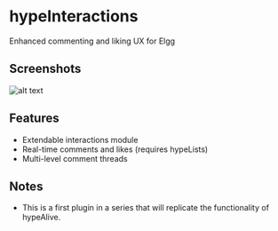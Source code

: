 hypeInteractions
================

Enhanced commenting and liking UX for Elgg

## Screenshots ##

![alt text](https://raw.github.com/hypeJunction/hypeInteractions/master/screenshots/interactions.png "Interactions module")

## Features

* Extendable interactions module
* Real-time comments and likes (requires hypeLists)
* Multi-level comment threads

## Notes

* This is a first plugin in a series that will replicate the functionality of hypeAlive.